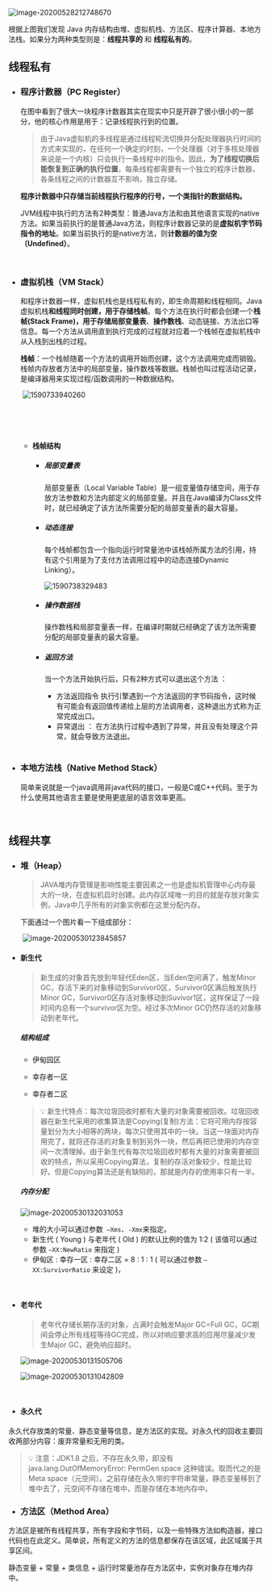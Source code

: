 
![image-20200528212748670](../../image/image-20200528212748670.png)

根据上图我们发现 Java 内存结构由堆、虚拟机栈、方法区、程序计算器、本地方法栈。如果分为两种类型则是：**线程共享的** 和 **线程私有的**。



## 线程私有

- ### **程序计数器（PC Register）**

  ​	在图中看到了很大一块程序计数器其实在现实中只是开辟了很小很小的一部分，他的核心作用是用于：记录线程执行到的位置。

  > ​	由于Java虚拟机的多线程是通过线程轮流切换并分配处理器执行时间的方式来实现的，在任何一个确定的时刻，一个处理器（对于多核处理器来说是一个内核）只会执行一条线程中的指令。因此，**为了线程切换后能恢复到正确的执行位置**，每条线程都需要有一个独立的程序计数器，各条线程之间的计数器互不影响，独立存储。

  ​	**程序计数器中只存储当前线程执行程序的行号，一个类指针的数据结构。**

  ​	JVM线程中执行的方法有2种类型：普通Java方法和由其他语言实现的native方法。如果当前执行的是普通Java方法，则程序计数器记录的是**虚拟机字节码指令的地址**。如果当前执行的是native方法，则**计数器的值为空（Undefined）**。

  

  

  <br>

- ### **虚拟机栈（VM Stack）**

  ​	和程序计数器一样，虚拟机栈也是线程私有的，即生命周期和线程相同。Java虚拟机栈**和线程同时创建，用于存储栈帧**。每个方法在执行时都会创建一个**栈帧(Stack Frame)，**用于存储**局部变量表**、**操作数栈**、动态链接、方法出口等信息。每一个方法从调用直到执行完成的过程就对应着一个栈帧在虚拟机栈中从入栈到出栈的过程。

  ​	**栈帧**：一个栈帧随着一个方法的调用开始而创建，这个方法调用完成而销毁。栈帧内存放者方法中的局部变量，操作数栈等数据。栈帧也叫过程活动记录，是编译器用来实现过程/函数调用的一种数据结构。

  ​	![1590733940260](../../image/1590733940260.png)

  ​	

  ​	

  - #### 栈帧结构

    - ##### 局部变量表

      局部变量表（Local Variable Table）是一组变量值存储空间，用于存放方法参数和方法内部定义的局部变量。并且在Java编译为Class文件时，就已经确定了该方法所需要分配的局部变量表的最大容量。

    - ##### 动态连接

      每个栈帧都包含一个指向运行时常量池中该栈帧所属方法的引用，持有这个引用是为了支付方法调用过程中的动态连接Dynamic Linking）。

      ![1590738329483](../../image/1590738329483.png)

    - ##### 操作数据栈

      操作数栈和局部变量表一样，在编译时期就已经确定了该方法所需要分配的局部变量表的最大容量。

    - ##### 返回方法

      当一个方法开始执行后，只有2种方式可以退出这个方法 ：
      - 方法返回指令 执行引擎遇到一个方法返回的字节码指令，这时候有可能会有返回值传递给上层的方法调用者，这种退出方式称为正常完成出口。
      - 异常退出 ： 在方法执行过程中遇到了异常，并且没有处理这个异常，就会导致方法退出。

      <br>

  

- ### **本地方法栈（Native Method Stack）**

  简单来说就是一个java调用非java代码的接口，一般是C或C++代码。至于为什么使用其他语言主要是使用更底层的语言效率更高。

  <br>
  
  

## 线程共享

- ### **堆（Heap）**

  > JAVA堆内存管理是影响性能主要因素之一也是虚拟机管理中心内存最大的一块，在虚拟机启时创建。此内存区域唯一的目的就是存放对象实例，Java中几乎所有的对象实例都在这里分配内存。

  下面通过一个图片看一下组成部分：

  ​	![image-20200530123845857](../../image/image-20200530123845857.png)



- #### 新生代

  >  新生成的对象首先放到年轻代Eden区，当Eden空间满了，触发Minor GC，存活下来的对象移动到Survivor0区，Survivor0区满后触发执行Minor GC，Survivor0区存活对象移动到Suvivor1区，这样保证了一段时间内总有一个survivor区为空。经过多次Minor GC仍然存活的对象移动到老年代。

  

  ##### 结构组成

  - 伊甸园区 

  - 幸存者一区

  - 幸存者二区

  > 💡 新生代特点：每次垃圾回收时都有大量的对象需要被回收。垃圾回收器在新生代采用的收集算法是Copying(复制)方法：它将可用内存按容量划分为大小相等的两块，每次只使用其中的一块。当这一块面对内存用完了，就将还存活的对象复制到另外一块，然后再把已使用的内存空间一次清理掉。由于新生代有每次垃圾回收时都有大量的对象需要被回收的特点，所以采用Copying算法，复制的存活对象较少，性能比较好。但是Copying算法还是有缺陷的，那就是内存的使用率只有一半。

  ##### 内存分配

  ![image-20200530132031053](../../image/image-20200530132031053.png)

  - 堆的大小可以通过参数` –Xms`、`-Xmx`来指定。
  - 新生代 ( Young ) 与老年代 ( Old ) 的默认比例的值为 1:2 ( 该值可以通过参数 `–XX:NewRatio` 来指定 )
  - 伊甸区 : 幸存一区 : 幸存二区 = 8 : 1 : 1 ( 可以通过参数 `–XX:SurvivorRatio` 来设定 )，



<br>

- #### 老年代

  > 老年代存储长期存活的对象，占满时会触发Major GC=Full GC，GC期间会停止所有线程等待GC完成，所以对响应要求高的应用尽量减少发生Major GC，避免响应超时。

  ![image-20200530131505706](../../image/image-20200530131505706.png)

  ![image-20200530131042809](../../image/image-20200530131042809.png)



<br>

- #### 永久代

 永久代存放类的常量、静态变量等信息，是方法区的实现。对永久代的回收主要回收两部分内容：废弃常量和无用的类。

> 💡 注意：JDK1.8 之后，不存在永久带，即没有java.lang.OutOfMemoryError: PermGen space 这种错误。取而代之的是Meta space（元空间）。之前存储在永久带的字符串常量，静态变量移到了堆中去了，元空间不存储在堆中，而是存储在本地内存中。



- ### **方法区（Method Area）**

方法区是被所有线程共享，所有字段和字节码，以及一些特殊方法如构造器，接口代码也在此定义。简单说，所有定义的方法的信息都保存在该区域，此区域属于共享区间。

静态变量 + 常量 + 类信息 + 运行时常量池存在方法区中，实例对象存在堆内存中。





